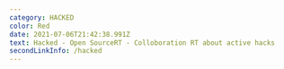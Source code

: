 ```yaml
---
category: HACKED
color: Red
date: 2021-07-06T21:42:38.991Z
text: Hacked - Open SourceRT - Colloboration RT about active hacks
secondLinkInfo: /hacked
---
```


